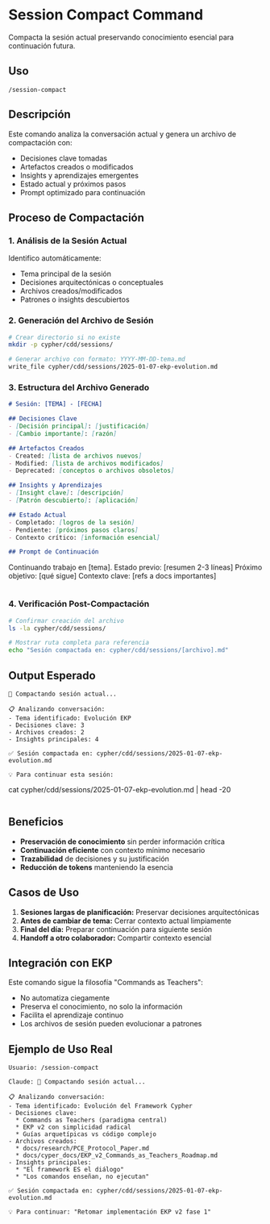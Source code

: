 # Session Compact Command

Compacta la sesión actual preservando conocimiento esencial para continuación futura.

## Uso

```
/session-compact
```

## Descripción

Este comando analiza la conversación actual y genera un archivo de compactación con:
- Decisiones clave tomadas
- Artefactos creados o modificados
- Insights y aprendizajes emergentes
- Estado actual y próximos pasos
- Prompt optimizado para continuación

## Proceso de Compactación

### 1. Análisis de la Sesión Actual

Identifico automáticamente:
- Tema principal de la sesión
- Decisiones arquitectónicas o conceptuales
- Archivos creados/modificados
- Patrones o insights descubiertos

### 2. Generación del Archivo de Sesión

```bash
# Crear directorio si no existe
mkdir -p cypher/cdd/sessions/

# Generar archivo con formato: YYYY-MM-DD-tema.md
write_file cypher/cdd/sessions/2025-01-07-ekp-evolution.md
```

### 3. Estructura del Archivo Generado

```markdown
# Sesión: [TEMA] - [FECHA]

## Decisiones Clave
- [Decisión principal]: [justificación]
- [Cambio importante]: [razón]

## Artefactos Creados
- Created: [lista de archivos nuevos]
- Modified: [lista de archivos modificados]
- Deprecated: [conceptos o archivos obsoletos]

## Insights y Aprendizajes
- [Insight clave]: [descripción]
- [Patrón descubierto]: [aplicación]

## Estado Actual
- Completado: [logros de la sesión]
- Pendiente: [próximos pasos claros]
- Contexto crítico: [información esencial]

## Prompt de Continuación
```
Continuando trabajo en [tema].
Estado previo: [resumen 2-3 líneas]
Próximo objetivo: [qué sigue]
Contexto clave: [refs a docs importantes]
```
```

### 4. Verificación Post-Compactación

```bash
# Confirmar creación del archivo
ls -la cypher/cdd/sessions/

# Mostrar ruta completa para referencia
echo "Sesión compactada en: cypher/cdd/sessions/[archivo].md"
```

## Output Esperado

```
🔄 Compactando sesión actual...

📋 Analizando conversación:
- Tema identificado: Evolución EKP
- Decisiones clave: 3
- Archivos creados: 2
- Insights principales: 4

✅ Sesión compactada en: cypher/cdd/sessions/2025-01-07-ekp-evolution.md

💡 Para continuar esta sesión:
```
cat cypher/cdd/sessions/2025-01-07-ekp-evolution.md | head -20
```
```

## Beneficios

- **Preservación de conocimiento** sin perder información crítica
- **Continuación eficiente** con contexto mínimo necesario
- **Trazabilidad** de decisiones y su justificación
- **Reducción de tokens** manteniendo la esencia

## Casos de Uso

1. **Sesiones largas de planificación:** Preservar decisiones arquitectónicas
2. **Antes de cambiar de tema:** Cerrar contexto actual limpiamente
3. **Final del día:** Preparar continuación para siguiente sesión
4. **Handoff a otro colaborador:** Compartir contexto esencial

## Integración con EKP

Este comando sigue la filosofía "Commands as Teachers":
- No automatiza ciegamente
- Preserva el conocimiento, no solo la información
- Facilita el aprendizaje continuo
- Los archivos de sesión pueden evolucionar a patrones

## Ejemplo de Uso Real

```
Usuario: /session-compact

Claude: 🔄 Compactando sesión actual...

📋 Analizando conversación:
- Tema identificado: Evolución del Framework Cypher
- Decisiones clave: 
  * Commands as Teachers (paradigma central)
  * EKP v2 con simplicidad radical
  * Guías arquetípicas vs código complejo
- Archivos creados: 
  * docs/research/PCE_Protocol_Paper.md
  * docs/cyper_docs/EKP_v2_Commands_as_Teachers_Roadmap.md
- Insights principales:
  * "El framework ES el diálogo"
  * "Los comandos enseñan, no ejecutan"

✅ Sesión compactada en: cypher/cdd/sessions/2025-01-07-ekp-evolution.md

💡 Para continuar: "Retomar implementación EKP v2 fase 1"
```